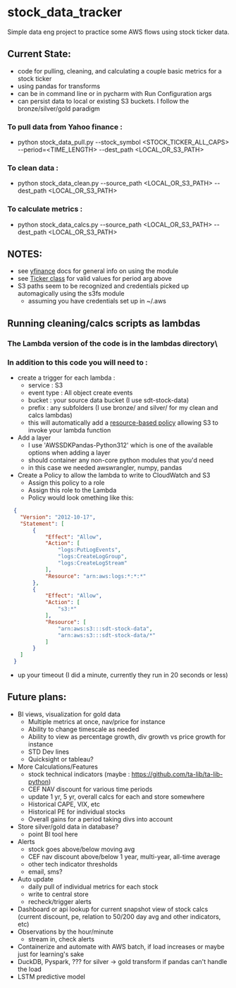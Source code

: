 # stock_data_tracker
Simple data eng project to practice some AWS flows using stock ticker data.

## Current State:
- code for pulling, cleaning, and calculating a couple basic metrics for a stock ticker
- using pandas for transforms
- can be in command line or in pycharm with Run Configuration args
- can persist data to local or existing S3 buckets. I follow the bronze/silver/gold paradigm 

### To pull data from Yahoo finance :
- python stock_data_pull.py --stock_symbol <STOCK_TICKER_ALL_CAPS> --period=<TIME_LENGTH> --dest_path <LOCAL_OR_S3_PATH>
### To clean data :
- python stock_data_clean.py --source_path <LOCAL_OR_S3_PATH> --dest_path <LOCAL_OR_S3_PATH>
### To calculate metrics :
- python stock_data_calcs.py --source_path <LOCAL_OR_S3_PATH> --dest_path <LOCAL_OR_S3_PATH>

## NOTES:
- see [yfinance](https://github.com/ranaroussi/yfinance) docs for general info on using the module
- see [Ticker class](https://github.com/ranaroussi/yfinance/wiki/Ticker#interface) for valid values for period arg above
- S3 paths seem to be recognized and credentials picked up automagically using the s3fs module
  - assuming you have credentials set up in ~/.aws

## Running cleaning/calcs scripts as lambdas
### The Lambda version of the code is in the lambdas directory\
### In addition to this code you will need to :

- create a trigger for each lambda :
  - service : S3
  - event type : All object create events
  - bucket : your source data bucket (I use sdt-stock-data)
  - prefix : any subfolders (I use bronze/ and silver/ for my clean and calcs lambdas)
  - this will automatically add a [resource-based policy](https://docs.aws.amazon.com/lambda/latest/dg/access-control-resource-based.html) allowing S3 to invoke your lambda function
- Add a layer
  - I use 'AWSSDKPandas-Python312' which is one of the available options when adding a layer
  - should container any non-core python modules that you'd need
  - in this case we needed awswrangler, numpy, pandas
- Create a Policy to allow the lambda to write to CloudWatch and S3
  - Assign this policy to a role
  - Assign this role to the Lambda
  - Policy would look omething like this:
```json
  {
    "Version": "2012-10-17",
    "Statement": [
        {
            "Effect": "Allow",
            "Action": [
                "logs:PutLogEvents",
                "logs:CreateLogGroup",
                "logs:CreateLogStream"
            ],
            "Resource": "arn:aws:logs:*:*:*"
        },
        {
            "Effect": "Allow",
            "Action": [
                "s3:*"
            ],
            "Resource": [
                "arn:aws:s3:::sdt-stock-data",
                "arn:aws:s3:::sdt-stock-data/*"
            ]
        }
    ]
  }
```
- up your timeout (I did a minute, currently they run in 20 seconds or less)


## Future plans:
- BI views, visualization for gold data
    - Multiple metrics at once, nav/price for instance
    - Ability to change timescale as needed
    - Ability to view as percentage growth, div growth vs price growth for instance
    - STD Dev lines
    - Quicksight or tableau?
- More Calculations/Features
    - stock technical indicators (maybe : https://github.com/ta-lib/ta-lib-python)
    - CEF NAV discount for various time periods
    - update 1 yr, 5 yr, overall calcs for each and store somewhere
    - Historical CAPE, VIX, etc
    - Historical PE for individual stocks
    - Overall gains for a period taking divs into account
- Store silver/gold data in database?
    - point BI tool here
- Alerts
    - stock goes above/below moving avg
    - CEF nav discount above/below 1 year, multi-year, all-time average 
    - other tech indicator thresholds
    - email, sms?
- Auto update
    - daily pull of individual metrics for each stock
    - write to central store
    - recheck/trigger alerts
- Dashboard or api lookup for current snapshot view of stock calcs
    (current discount, pe, relation to 50/200 day avg and other indicators, etc)
- Observations by the hour/minute
  - stream in, check alerts
- Containerize and automate with AWS batch, if load increases or maybe just for learning's sake
- DuckDB, Pyspark, ??? for silver -> gold transform if pandas can't handle the load
- LSTM predictive model